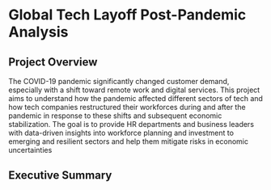 # Global Tech Layoff Post-Pandemic Analysis

## Project Overview
The COVID-19 pandemic significantly changed customer demand, especially with a shift toward remote work and digital services. This project aims to understand how the pandemic affected different sectors of tech and how tech companies restructured their workforces during and after the pandemic in response to these shifts and subsequent economic stabilization. The goal is to provide HR departments and business leaders with data-driven insights into workforce planning and investment to emerging and resilient sectors and help them mitigate risks in economic uncertainties

## Executive Summary

